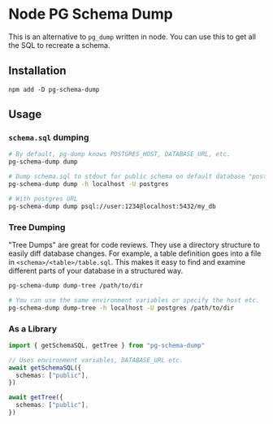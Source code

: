 # Node PG Schema Dump

This is an alternative to `pg_dump` written in node. You can use this to get
all the SQL to recreate a schema.

## Installation

`npm add -D pg-schema-dump`

## Usage

### `schema.sql` dumping

```bash
# By default, pg-dump knows POSTGRES_HOST, DATABASE_URL, etc.
pg-schema-dump dump

# Dump schema.sql to stdout for public schema on default database "postgres"
pg-schema-dump dump -h localhost -U postgres

# With postgres URL
pg-schema-dump dump psql://user:1234@localhost:5432/my_db
```

### Tree Dumping

"Tree Dumps" are great for code reviews. They use a directory structure to
easily diff database changes. For example, a table definition goes into a file
in `<schema>/<table>/table.sql`. This makes it easy to find and examine different
parts of your database in a structured way.

```bash
pg-schema-dump dump-tree /path/to/dir

# You can use the same environment variables or specify the host etc.
pg-schema-dump dump-tree -h localhost -U postgres /path/to/dir
```

### As a Library

```ts
import { getSchemaSQL, getTree } from "pg-schema-dump"

// Uses environment variables, DATABASE_URL etc.
await getSchemaSQL({
  schemas: ["public"],
})

await getTree({
  schemas: ["public"],
})
```
